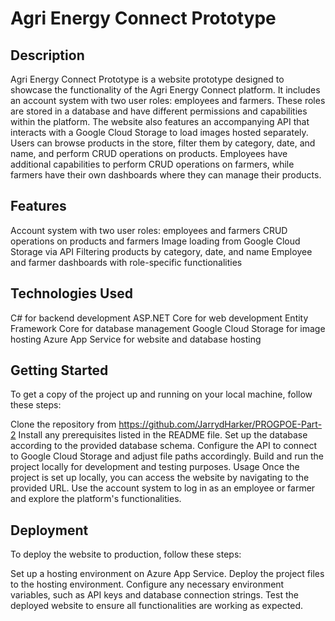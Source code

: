 # Agri Energy Connect Prototype
## Description
Agri Energy Connect Prototype is a website prototype designed to showcase the functionality of the Agri Energy Connect platform. It includes an account system with two user roles: employees and farmers. These roles are stored in a database and have different permissions and capabilities within the platform.
The website also features an accompanying API that interacts with a Google Cloud Storage to load images hosted separately. Users can browse products in the store, filter them by category, date, and name, and perform CRUD operations on products. Employees have additional capabilities to perform CRUD operations on farmers, while farmers have their own dashboards where they can manage their products.

## Features
Account system with two user roles: employees and farmers
CRUD operations on products and farmers
Image loading from Google Cloud Storage via API
Filtering products by category, date, and name
Employee and farmer dashboards with role-specific functionalities

## Technologies Used
C# for backend development
ASP.NET Core for web development
Entity Framework Core for database management
Google Cloud Storage for image hosting
Azure App Service for website and database hosting

## Getting Started
To get a copy of the project up and running on your local machine, follow these steps:

Clone the repository from https://github.com/JarrydHarker/PROGPOE-Part-2
Install any prerequisites listed in the README file.
Set up the database according to the provided database schema.
Configure the API to connect to Google Cloud Storage and adjust file paths accordingly.
Build and run the project locally for development and testing purposes.
Usage
Once the project is set up locally, you can access the website by navigating to the provided URL. Use the account system to log in as an employee or farmer and explore the platform's functionalities.

## Deployment
To deploy the website to production, follow these steps:

Set up a hosting environment on Azure App Service.
Deploy the project files to the hosting environment.
Configure any necessary environment variables, such as API keys and database connection strings.
Test the deployed website to ensure all functionalities are working as expected.
